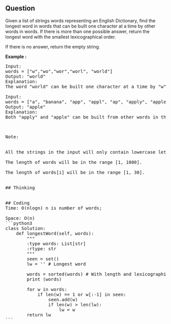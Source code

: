 ## Question
Given a list of strings words representing an English Dictionary, find the longest word in words that can be built one character at a time by other words in words. If there is more than one possible answer, return the longest word with the smallest lexicographical order.<br>

If there is no answer, return the empty string.

**Example :**   
<pre>
Input: 
words = ["w","wo","wor","worl", "world"]
Output: "world"
Explanation: 
The word "world" can be built one character at a time by "w", "wo", "wor", and "worl".

Input: 
words = ["a", "banana", "app", "appl", "ap", "apply", "apple"]
Output: "apple"
Explanation: 
Both "apply" and "apple" can be built from other words in the dictionary. However, "apple" is lexicographically smaller than "apply".
<pre>


Note:<br>

All the strings in the input will only contain lowercase letters.<br>
The length of words will be in the range [1, 1000].<br>
The length of words[i] will be in the range [1, 30].<br>

## Thinking


## Coding
Time: O(nlogn) n is number of words;  </br>
Space: O(n) 
```python3
class Solution:
    def longestWord(self, words):
        """
        :type words: List[str]
        :rtype: str
        """
        seen = set()
        lw = '' # Longest word
        
        words = sorted(words) # With length and lexicographical order
        print (words)
        
        for w in words:
            if len(w) == 1 or w[:-1] in seen:
                seen.add(w)
                if len(w) > len(lw):  
                    lw = w
        return lw
```


